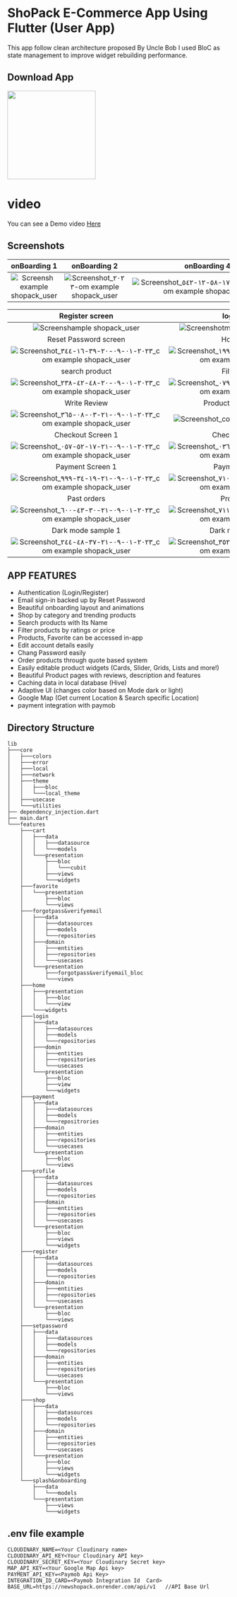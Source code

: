 # **ShoPack E-Commerce App Using Flutter (User App)**
This app follow clean architecture proposed By Uncle Bob 
I used BloC as state management to improve widget rebuilding performance. 
## Download App
<a href="https://github.com/Mahmoudagha01/ShoPack-App-With-Clean-Architecture/releases/download/v1.0.0-beta/app-release.apk"><img src="https://playerzon.com/asset/download.png" width="200"></img></a>
# video
You can see a Demo video [Here](https://youtu.be/ZHnQVbcstT0)

## Screenshots

  onBoarding 1                 |     onBoarding 2          |    onBoarding 4     | Splash Screen 
:-------------------------:|:-------------------------:|:-------------------------:|:-------------------------:
![Screensh example shopack_user](https://user-images.githubusercontent.com/55716560/211206667-f70ed1ce-d939-4d29-8d18-f789e4132560.jpg)|![Screenshot_٢٠٢٣-om example shopack_user](https://user-images.githubusercontent.com/55716560/211206730-1625cd49-fd06-4a80-9111-6d70cf81691e.jpg)|![Screenshot_٢٠٢٣-٠١-٠٨-١٧-٥٨-١٢-٥٤٢_com example shopack_user](https://user-images.githubusercontent.com/55716560/211206832-1a7449c5-9029-4fcc-8864-87342e63f399.jpg)|![Screenshot__com example shopack_user](https://user-images.githubusercontent.com/55716560/211206813-7759b021-f436-41b3-ac35-faf69a6a9723.jpg)

Register screen                  |   login Screen      |  forgot password Screen |  verify Email Screen      
:-------------------------:|:-------------------------:|:-------------------------:|:-------------------------:
![Screenshample shopack_user](https://user-images.githubusercontent.com/55716560/211381857-7c8ad141-a375-4830-b63e-92d2914ac3fa.jpg)|![Screenshotm example shopack_user](https://user-images.githubusercontent.com/55716560/211381400-0da2d4f1-63b3-4b61-906c-7fe7666923ce.jpg)|![Screenshot_ example shopack_user](https://user-images.githubusercontent.com/55716560/211382446-255121dc-9f20-4100-8ddc-1e8fb1731a41.jpg)|![Screenshotom example shopack_user](https://user-images.githubusercontent.com/55716560/211382111-fc94439b-97d4-479b-aba4-004e604d2848.jpg)
Reset Password screen                  |   Home Screen      |  Shop Screen 1 |  shop Screen 2     
![Screenshot_٢٠٢٣-٠١-٠٩-٢٠-٣٩-١٦-٣٤٤_com example shopack_user](https://user-images.githubusercontent.com/55716560/211383276-3ec09729-ad05-49b9-96a3-0c1696f91425.jpg)|![Screenshot_٢٠٢٣-٠١-٠٩-٢٠-٤١-٢٨-١٩٩_com example shopack_user](https://user-images.githubusercontent.com/55716560/211383785-6fff6d98-55e8-4ba5-805d-346ed619e8cd.jpg)|![Screenshot_٢٠٢٣-٠١-٠٩-٢٠-٤٢-٠٢-٧٢٩_com example shopack_user](https://user-images.githubusercontent.com/55716560/211384122-64ede600-a965-4d88-8b73-60ce0fa979a6.jpg)|![Screenshot_٢٠٢٣-٠١-٠٩-٢٠-٤٤-٣٥-٣٣٩_com example shopack_user](https://user-images.githubusercontent.com/55716560/211384205-28ebc641-15c7-48cd-a653-482349ec68a0.jpg)
search product                   |   Filter Product       |  Product Detalis Screen 1 |  Product Detalis Screen 2     
![Screenshot_٢٠٢٣-٠١-٠٩-٢٠-٤٨-٤٢-٢٣٨_com example shopack_user](https://user-images.githubusercontent.com/55716560/211384929-9ffed378-06ce-4230-8ff2-87a086aa8639.jpg)|![Screenshot_٢٠٢٣-٠١-٠٩-٢٠-٤٩-٢٥-٠٧٩_com example shopack_user](https://user-images.githubusercontent.com/55716560/211385067-7a8f3aa5-bfb6-4a27-ac8c-c49041fe3202.jpg)|![Screenshot_٢٠٢٣-٠١-٠٩-٢٠-٥١-٥٨-٣٤١_com example shopack_user](https://user-images.githubusercontent.com/55716560/211385545-23269a70-f9ae-4854-80c9-eb1e4a19a7f9.jpg)|![Screenshot_٢٠٢٣-٠١-٠٩-٢٠-٥٢-١٣-٣٠٩_com example shopack_user](https://user-images.githubusercontent.com/55716560/211385578-fa9176cd-2450-46bc-aea6-a369124b6edf.jpg)
Write Review                | Product Reviews Screen     |  Favorite Screen |  Cart Screen  
![Screenshot_٢٠٢٣-٠١-٠٩-٢١-٠٣-٠٨-٣٦٥_com example shopack_user](https://user-images.githubusercontent.com/55716560/211387574-6b3c9397-95b5-490c-98dd-415691fbae75.jpg)|![Screenshot_com example shopack_user](https://user-images.githubusercontent.com/55716560/211387595-3efa8f26-047f-4418-94c2-3c7f30f8777d.jpg)|![Screenshot_٢٠٢٣-٠١-٠٩-٢١-٠٧-٣٣-٨٤٠_com example shopack_user](https://user-images.githubusercontent.com/55716560/211389216-18051a6e-a777-470f-ac4e-9ca6721b426d.jpg)|![Screenshot_٢٠٢٣-٠١-٠٩-٢١-١٧-٤٠-٣٠٧_com example shopack_user](https://user-images.githubusercontent.com/55716560/211390664-ad7dc996-2b1f-46da-b48e-01171eb9c0a9.jpg)
Checkout Screen 1             | Checkout Screen 2    |  Map Screen | Search map 
![Screenshot_٢٠٢٣-٠١-٠٩-٢١-١٧-٥٢-٠٥٧_com example shopack_user](https://user-images.githubusercontent.com/55716560/211390877-52f37e43-d7ee-4eca-8909-b4d04ca1cdf4.jpg)|![Screenshot_٢٠٢٣-٠١-٠٩-٢١-١٨-١٦-٠٣٦_com example shopack_user](https://user-images.githubusercontent.com/55716560/211390969-5aebdf99-e4e9-4824-ae2c-e2a126ebedad.jpg)|![Screenshot_٢٠٢٣-٠١-٠٩-٢١-١٨-٤٨-٠٩٨_com example shopack_user](https://user-images.githubusercontent.com/55716560/211391120-53826c7e-ee6a-4f3c-adc8-88bf72299853.jpg)|![Screenshot_٢٠٢٣-٠١-٠٩-٢١-١٨-٣٤-٥٩١_com example shopack_user](https://user-images.githubusercontent.com/55716560/211391164-9c907fac-c299-4c81-a770-60c7919366bd.jpg)
Payment Screen 1             | Payment Screen 2    |  Success Screen | Active orders 
![Screenshot_٢٠٢٣-٠١-٠٩-٢١-١٩-٣٤-٩٩٩_com example shopack_user](https://user-images.githubusercontent.com/55716560/211391638-eef0e1f2-dfdb-4cb8-b57a-8d02a2fb971e.jpg)|![Screenshot_٢٠٢٣-٠١-٠٩-٢١-٢٠-٥٤-٧١٠_com example shopack_user](https://user-images.githubusercontent.com/55716560/211391730-dd8487cb-ec3e-498b-a604-2e1b3dae13bf.jpg)|![Screenshot_٢٠٢٣-٠١-٠٩-٢١-٢١-٠٠-٨٦٠_com example shopack_user](https://user-images.githubusercontent.com/55716560/211391850-c0c13db0-a379-4ae3-8a59-59fd69cc2ddd.jpg)|![Screenshot_٢٠٢٣-٠١-٠٩-٢١-٣٠-٤٠-٥٣٢_com example shopack_user](https://user-images.githubusercontent.com/55716560/211392118-20fab90a-52e0-4810-a4d7-74a56b95fe51.jpg)
Past orders           | Profile Screen    |  Update Profile Screen | change password
![Screenshot_٢٠٢٣-٠١-٠٩-٢١-٣٠-٤٣-٦٠٠_com example shopack_user](https://user-images.githubusercontent.com/55716560/211393010-60f07a52-659a-48e8-ba4b-27249301bdad.jpg)|![Screenshot_٢٠٢٣-٠١-٠٩-٢١-٣٧-٠٨-٧١١_com example shopack_user](https://user-images.githubusercontent.com/55716560/211394125-2c45e58d-1acb-4c83-91e1-27970e4c0035.jpg)|![Screenshot_om example shopack_user](https://user-images.githubusercontent.com/55716560/211393892-81c70bb1-459b-4c4f-ba29-153d926c9481.jpg)|![Screenshot_٢٠٢٣-٠١-٠٩-٢١-٣٧-٣٦-٨٣٤_com example shopack_user](https://user-images.githubusercontent.com/55716560/211394300-bb4faac6-6aa8-4109-bfdb-26560663263c.jpg)
Dark mode sample 1           | Dark mode sample 2     | Dark mode sample 3  | No Internet Status 
![Screenshot_٢٠٢٣-٠١-٠٩-٢١-٣٧-٤٨-٢٤٤_com example shopack_user](https://user-images.githubusercontent.com/55716560/211394475-382c4af2-8b67-4c43-b663-b7c53fa1b218.jpg)|![Screenshot_٢٠٢٣-٠١-٠٩-٢١-٣٨-١٩-٣٥٢_com example shopack_user](https://user-images.githubusercontent.com/55716560/211394512-ac9650dd-0aab-47cd-93e1-77381461048f.jpg)|![Screenshot_٢٠٢٣-٠١-٠٩-٢١-٣٨-١٢-٩٥٤_com example shopack_user](https://user-images.githubusercontent.com/55716560/211394599-a85fbf5f-83de-4b01-8600-dff9eda8f568.jpg)|![Screenshot_٢٠٢٣-٠١-٠٩-٢١-٤٦-٣٧-٩٠٣_com example shopack_user](https://user-images.githubusercontent.com/55716560/211394911-93918279-35e8-44bf-bcd2-22a002799615.jpg)


## APP FEATURES 

* Authentication (Login/Register) 
* Email sign-in backed up by Reset Password 
* Beautiful onboarding layout and animations 
* Shop by category and trending products 
* Search products with Its Name 
* Filter products by ratings or price 
* Products, Favorite can be accessed in-app 
* Edit account details easily 
* Chang Password easily
* Order products through quote based system 
* Easily editable product widgets (Cards, Slider, Grids, Lists and more!) 
* Beautiful Product pages with reviews, description and features 
* Caching data in local database (Hive) 
* Adaptive UI (changes color based on Mode dark or light)
* Google Map (Get current Location & Search specific Location)
* payment integration with paymob

## Directory Structure
```
lib
├───core
│   ├───colors
│   ├───error
│   ├───local
│   ├───network
│   ├───theme
│   │   ├───bloc
│   │   └───local_theme
│   ├───usecase
│   └───utilities
├── dependency_injection.dart
├── main.dart
└───features
    ├───cart
    │   ├───data
    │   │   ├───datasource       
    │   │   └───models
    │   └───presentation
    │       ├───bloc
    │       │   └───cubit        
    │       ├───views
    │       └───widgets
    ├───favorite
    │   └───presentation
    │       ├───bloc
    │       └───views
    ├───forgotpass&verifyemail   
    │   ├───data
    │   │   ├───datasources      
    │   │   ├───models
    │   │   └───repositories     
    │   ├───domain
    │   │   ├───entities
    │   │   ├───repositories     
    │   │   └───usecases
    │   └───presentation
    │       ├───forgotpass&verifyemail_bloc
    │       └───views
    ├───home
    │   ├───presentation
    │   │   ├───bloc
    │   │   └───view
    │   └───widgets
    ├───login
    │   ├───data
    │   │   ├───datasources
    │   │   ├───models
    │   │   └───repositories
    │   ├───domin
    │   │   ├───entities
    │   │   ├───repositories
    │   │   └───usecases
    │   └───presentation
    │       ├───bloc
    │       ├───view
    │       └───widgets
    ├───payment
    │   ├───data
    │   │   ├───datasources
    │   │   ├───models
    │   │   └───repositrories
    │   ├───domain
    │   │   ├───entities
    │   │   ├───repositories
    │   │   └───usecases
    │   └───presentation
    │       ├───bloc
    │       └───views
    ├───profile
    │   ├───data
    │   │   ├───datasources
    │   │   ├───models
    │   │   └───repositories
    │   ├───domain
    │   │   ├───entities
    │   │   ├───repositories
    │   │   └───usecases
    │   └───presentation
    │       ├───bloc
    │       ├───views
    │       └───widgets
    ├───register
    │   ├───data
    │   │   ├───datasources
    │   │   ├───models
    │   │   └───repositories
    │   ├───domain
    │   │   ├───entities
    │   │   ├───repositories
    │   │   └───usecases
    │   └───presentation
    │       ├───bloc
    │       └───views
    ├───setpassword
    │   ├───data
    │   │   ├───datasources
    │   │   ├───models
    │   │   └───repositories
    │   ├───domain
    │   │   ├───entities
    │   │   ├───repositories
    │   │   └───usecases
    │   └───presentation
    │       ├───bloc
    │       └───views
    ├───shop
    │   ├───data
    │   │   ├───datasources
    │   │   ├───models
    │   │   └───repositories
    │   ├───domain
    │   │   ├───entities
    │   │   ├───repositories
    │   │   └───usecases
    │   └───presentation
    │       ├───bloc
    │       ├───views
    │       └───widgets
    └───splash&onboarding
        ├───data
        │   └───models
        └───presentation
            ├───views
            └───widgets
```
## .env file example 
```
CLOUDINARY_NAME=<Your Cloudinary name>
CLOUDINARY_API_KEY<Your Cloudinary API key>
CLOUDINARY_SECRET_KEY=<Your Cloudinary Secret key>
MAP_API_KEY=<Your Google Map Api key>
PAYMENT_API_KEY=<Paymob Api Key>
INTEGRATION_ID_CARD=<Paymob Integration Id  Card>
BASE_URL=https://newshopack.onrender.com/api/v1   //API Base Url
```




